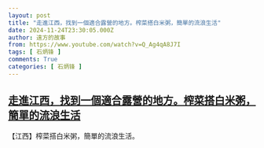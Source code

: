 ```yaml
---
layout: post
title: "走進江西，找到一個適合露營的地方。榨菜搭白米粥，簡單的流浪生活"
date: 2024-11-24T23:30:05.000Z
author: 遠方的故事
from: https://www.youtube.com/watch?v=Q_Ag4qA8J7I
tags: [ 石炳锋 ]
comments: True
categories: [ 石炳锋 ]
---
```

<!--1732491005000-->
[走進江西，找到一個適合露營的地方。榨菜搭白米粥，簡單的流浪生活](https://www.youtube.com/watch?v=Q_Ag4qA8J7I)
------

<div>
【江西】榨菜搭白米粥，簡單的流浪生活。
</div>
